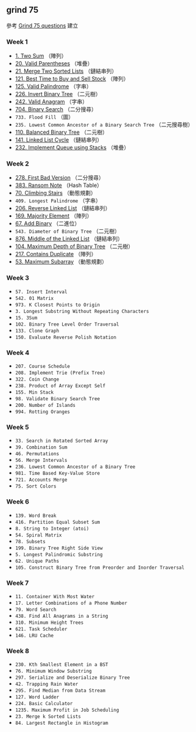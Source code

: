 ## grind 75

參考 [Grind 75 questions](https://www.techinterviewhandbook.org/grind75) 建立

### Week 1

- [1. Two Sum](1.md) （陣列）
- [20. Valid Parentheses](20.md) （堆疊）
- [21. Merge Two Sorted Lists](21.md) （鏈結串列）
- [121. Best Time to Buy and Sell Stock](121.md) （陣列）
- [125. Valid Palindrome](125.md) （字串）
- [226. Invert Binary Tree](226.md) （二元樹）
- [242. Valid Anagram](242.md) （字串）
- [704. Binary Search](704.md) （二分搜尋）
- `733. Flood Fill` （圖）
- `235. Lowest Common Ancestor of a Binary Search Tree` （二元搜尋樹）
- [110. Balanced Binary Tree](110.md) （二元樹）
- [141. Linked List Cycle](141.md) （鏈結串列）
- [232. Implement Queue using Stacks](232.md) （堆疊）

### Week 2

- [278. First Bad Version](278.md) （二分搜尋）
- [383. Ransom Note](383.md) （Hash Table）
- [70. Climbing Stairs](70.md) （動態規劃）
- `409. Longest Palindrome` （字串）
- [206. Reverse Linked List](206.md) （鏈結串列）
- [169. Majority Element](169.md) （陣列）
- [67. Add Binary](67.md) （二進位）
- `543. Diameter of Binary Tree` （二元樹）
- [876. Middle of the Linked List](876.md) （鏈結串列）
- [104. Maximum Depth of Binary Tree](104.md) （二元樹）
- [217. Contains Duplicate](217.md) （陣列）
- [53. Maximum Subarray](53.md) （動態規劃）

### Week 3

- `57. Insert Interval`
- `542. 01 Matrix`
- `973. K Closest Points to Origin`
- `3. Longest Substring Without Repeating Characters`
- `15. 3Sum`
- `102. Binary Tree Level Order Traversal`
- `133. Clone Graph`
- `150. Evaluate Reverse Polish Notation`

### Week 4

- `207. Course Schedule`
- `208. Implement Trie (Prefix Tree)`
- `322. Coin Change`
- `238. Product of Array Except Self`
- `155. Min Stack`
- `98. Validate Binary Search Tree`
- `200. Number of Islands`
- `994. Rotting Oranges`

### Week 5

- `33. Search in Rotated Sorted Array`
- `39. Combination Sum`
- `46. Permutations`
- `56. Merge Intervals`
- `236. Lowest Common Ancestor of a Binary Tree`
- `981. Time Based Key-Value Store`
- `721. Accounts Merge`
- `75. Sort Colors`

### Week 6

- `139. Word Break`
- `416. Partition Equal Subset Sum`
- `8. String to Integer (atoi)`
- `54. Spiral Matrix`
- `78. Subsets`
- `199. Binary Tree Right Side View`
- `5. Longest Palindromic Substring`
- `62. Unique Paths`
- `105. Construct Binary Tree from Preorder and Inorder Traversal`

### Week 7

- `11. Container With Most Water`
- `17. Letter Combinations of a Phone Number`
- `79. Word Search`
- `438. Find All Anagrams in a String`
- `310. Minimum Height Trees`
- `621. Task Scheduler`
- `146. LRU Cache`

### Week 8

- `230. Kth Smallest Element in a BST`
- `76. Minimum Window Substring`
- `297. Serialize and Deserialize Binary Tree`
- `42. Trapping Rain Water`
- `295. Find Median from Data Stream`
- `127. Word Ladder`
- `224. Basic Calculator`
- `1235. Maximum Profit in Job Scheduling`
- `23. Merge k Sorted Lists`
- `84. Largest Rectangle in Histogram`
